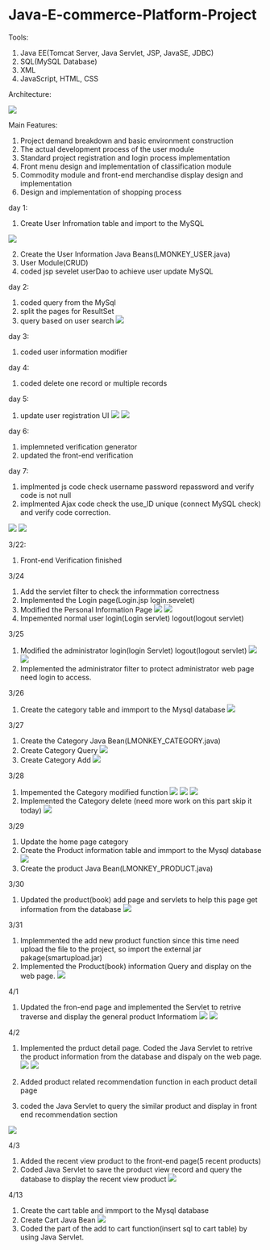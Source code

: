 # Java-E-commerce-Platform-Project

Tools:
1. Java EE(Tomcat Server, Java Servlet, JSP, JavaSE, JDBC)
2. SQL(MySQL Database)
3. XML
4. JavaScript, HTML, CSS

Architecture:

![](README_files/1.png)


Main Features:
1. Project demand breakdown and basic environment construction
2. The actual development process of the user module
3. Standard project registration and login process implementation
4. Front menu design and implementation of classification module
5. Commodity module and front-end merchandise display design and implementation
6. Design and implementation of shopping process



day 1:
1. Create User Infromation table and import to the MySQL 

![](README_files/3.jpg)

2. Create the User Information Java Beans(LMONKEY_USER.java)
3. User Module(CRUD)
4. coded jsp sevelet userDao to achieve user update MySQL


day 2:
1. coded query from the MySql
2. split the pages for ResultSet
3. query based on user search
![](README_files/10.jpg)

day 3:
1. coded user information modifier

day 4:
1. coded delete one record or multiple records

day 5:
1. update user registration UI
![](README_files/1.jpg)
![](README_files/2.jpg)


day 6:
1. implemneted verification generator
2. updated the front-end verification

day 7:
1. implmented js code check username password repassword and verify code is not null
2. implmented Ajax code check the use_ID unique (connect MySQL check) and verify code correction.

![](README_files/4.jpg)
![](README_files/5.jpg)

3/22:
1. Front-end Verification finished

3/24
1. Add the servlet filter to check the informmation correctness
2. Implemented the Login page(Login.jsp login.sevelet)
3. Modified the Personal Information Page
![](README_files/6.jpg)
![](README_files/7.jpg)
4. Impemented normal user login(Login servlet) logout(logout servlet)

3/25
1. Modified the administrator login(login Servlet) logout(logout servlet)
![](README_files/8.jpg)
![](README_files/9.jpg)
2. Implemented the administrator filter to protect administrator web page need login to access.

3/26
1. Create the category table and immport to the Mysql database
![](README_files/19.jpg)

3/27
1. Create the Category Java Bean(LMONKEY_CATEGORY.java)
2. Create Category Query
![](README_files/12.jpg)
3. Create Category Add
![](README_files/13.jpg)

3/28
1. Impemented the Category modified function
![](README_files/14.jpg)
![](README_files/15.jpg)
![](README_files/16.jpg)
2. Implemented the Category delete (need more work on this part skip it today) 
![](README_files/18.jpg)

3/29
1. Update the home page category
2. Create the Product information table and immport to the Mysql database
![](README_files/11.jpg)
3. Create the product Java Bean(LMONKEY_PRODUCT.java)

3/30
1. Updated the product(book) add page and servlets to help this page get information from the database
![](README_files/17.jpg)

3/31
1. Implemmented the add new product function since this time need upload the file to the project, so import the external jar pakage(smartupload.jar)
2. Implemented the Product(book) information Query and display on the web page.
![](README_files/20.jpg)

4/1
1. Updated the fron-end page and implemented the Servlet to retrive traverse and display the general product Informatiom
![](README_files/21.jpg)
![](README_files/22.jpg)

4/2
1. Implemented the prduct detail page. Coded the Java Servlet to retrive the product information from the database and dispaly on the web page.
![](README_files/23.jpg)
![](README_files/24.jpg)

2. Added product related recommendation function in each product detail page
3. coded the Java Servlet to query the similar product and display in front end recommendation section

![](README_files/25.jpg)

4/3
1. Added the recent view product to the front-end page(5 recent products)
2. Coded Java Servlet to save the product view record and query the database to display the recent view product 
![](README_files/26.jpg)

4/13
1. Create the cart table and immport to the Mysql database
2. Create Cart Java Bean
![](README_files/27.jpg)
3. Coded the part of the add to cart function(insert sql to cart table) by using Java Servlet.